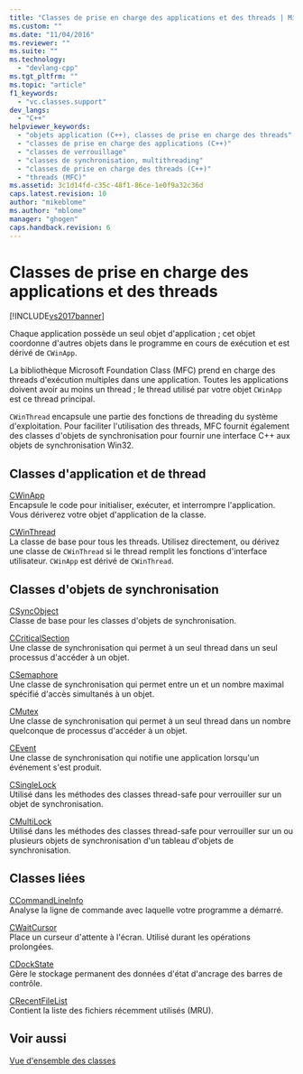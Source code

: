 ```yaml
---
title: "Classes de prise en charge des applications et des threads | Microsoft Docs"
ms.custom: ""
ms.date: "11/04/2016"
ms.reviewer: ""
ms.suite: ""
ms.technology: 
  - "devlang-cpp"
ms.tgt_pltfrm: ""
ms.topic: "article"
f1_keywords: 
  - "vc.classes.support"
dev_langs: 
  - "C++"
helpviewer_keywords: 
  - "objets application (C++), classes de prise en charge des threads"
  - "classes de prise en charge des applications (C++)"
  - "classes de verrouillage"
  - "classes de synchronisation, multithreading"
  - "classes de prise en charge des threads (C++)"
  - "threads (MFC)"
ms.assetid: 3c1d14fd-c35c-48f1-86ce-1e0f9a32c36d
caps.latest.revision: 10
author: "mikeblome"
ms.author: "mblome"
manager: "ghogen"
caps.handback.revision: 6
---
```

# Classes de prise en charge des applications et des threads
[!INCLUDE[vs2017banner](../assembler/inline/includes/vs2017banner.md)]

Chaque application possède un seul objet d'application ; cet objet coordonne d'autres objets dans le programme en cours de exécution et est dérivé de `CWinApp`.  
  
 La bibliothèque Microsoft Foundation Class \(MFC\) prend en charge des threads d'exécution multiples dans une application.  Toutes les applications doivent avoir au moins un thread ; le thread utilisé par votre objet `CWinApp` est ce thread principal.  
  
 `CWinThread` encapsule une partie des fonctions de threading du système d'exploitation.  Pour faciliter l'utilisation des threads, MFC fournit également des classes d'objets de synchronisation pour fournir une interface C\+\+ aux objets de synchronisation Win32.  
  
## Classes d'application et de thread  
 [CWinApp](../mfc/reference/cwinapp-class.md)  
 Encapsule le code pour initialiser, exécuter, et interrompre l'application.  Vous dériverez votre objet d'application de la classe.  
  
 [CWinThread](../mfc/reference/cwinthread-class.md)  
 La classe de base pour tous les threads.  Utilisez directement, ou dérivez une classe de `CWinThread` si le thread remplit les fonctions d'interface utilisateur.  `CWinApp` est dérivé de `CWinThread`.  
  
## Classes d'objets de synchronisation  
 [CSyncObject](../mfc/reference/csyncobject-class.md)  
 Classe de base pour les classes d'objets de synchronisation.  
  
 [CCriticalSection](../mfc/reference/ccriticalsection-class.md)  
 Une classe de synchronisation qui permet à un seul thread dans un seul processus d'accéder à un objet.  
  
 [CSemaphore](../mfc/reference/csemaphore-class.md)  
 Une classe de synchronisation qui permet entre un et un nombre maximal spécifié d'accès simultanés à un objet.  
  
 [CMutex](../mfc/reference/cmutex-class.md)  
 Une classe de synchronisation qui permet à un seul thread dans un nombre quelconque de processus d'accéder à un objet.  
  
 [CEvent](../mfc/reference/cevent-class.md)  
 Une classe de synchronisation qui notifie une application lorsqu'un événement s'est produit.  
  
 [CSingleLock](../mfc/reference/csinglelock-class.md)  
 Utilisé dans les méthodes des classes thread\-safe pour verrouiller sur un objet de synchronisation.  
  
 [CMultiLock](../mfc/reference/cmultilock-class.md)  
 Utilisé dans les méthodes des classes thread\-safe pour verrouiller sur un ou plusieurs objets de synchronisation d'un tableau d'objets de synchronisation.  
  
## Classes liées  
 [CCommandLineInfo](../mfc/reference/ccommandlineinfo-class.md)  
 Analyse la ligne de commande avec laquelle votre programme a démarré.  
  
 [CWaitCursor](../mfc/reference/cwaitcursor-class.md)  
 Place un curseur d'attente à l'écran.  Utilisé durant les opérations prolongées.  
  
 [CDockState](../mfc/reference/cdockstate-class.md)  
 Gère le stockage permanent des données d'état d'ancrage des barres de contrôle.  
  
 [CRecentFileList](../mfc/reference/crecentfilelist-class.md)  
 Contient la liste des fichiers récemment utilisés \(MRU\).  
  
## Voir aussi  
 [Vue d'ensemble des classes](../mfc/class-library-overview.md)